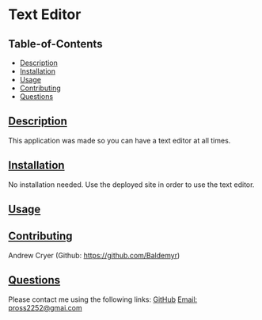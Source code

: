 
# Text Editor
    
## Table-of-Contents
* [Description](#description)
* [Installation](#installation)
* [Usage](#usage)
* [Contributing](#contributing)
* [Questions](#questions)
    
## [Description](#table-of-contents)
This application was made so you can have a text editor at all times. 
## [Installation](#table-of-contents)
No installation needed. Use the deployed site in order to use the text editor.
## [Usage](#table-of-contents)

    
## [Contributing](#table-of-contents)
Andrew Cryer (Github: https://github.com/Baldemyr)
    
## [Questions](#table-of-contents)
Please contact me using the following links:
[GitHub](https://github.com/SqPR99)
[Email: pross2252@gmai.com](mailto:pross2252@gmai.com)

